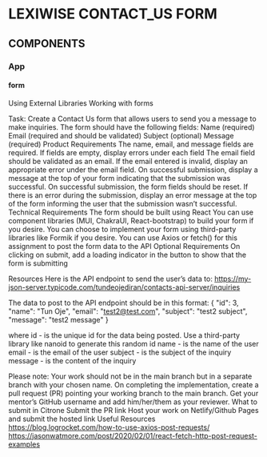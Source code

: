 # LEXIWISE CONTACT_US FORM

## COMPONENTS
### App
#### form

Using External Libraries
Working with forms

Task:
Create a Contact Us form that allows users to send you a message to make inquiries. The form should have the following fields:
Name (required)
Email (required and should be validated)
Subject (optional)
Message (required)
Product Requirements 
The name, email, and message fields are required. If fields are empty, display errors under each field
The email field should be validated as an email. If the email entered is invalid, display an appropriate error under the email field.
On successful submission, display a message at the top of your form indicating that the submission was successful.
On successful submission, the form fields should be reset.
If there is an error during the submission, display an error message at the top of the form informing the user that the submission wasn’t successful.
Technical Requirements
The form should be built using React
You can use component libraries (MUI, ChakraUI, React-bootstrap) to build your form if you desire.
You can choose to implement your form using third-party libraries like Formik if you desire.
You can use Axios or fetch() for this assignment to post the form data to the API
Optional Requirements
On clicking on submit, add a loading indicator in the button to show that the form is submitting

Resources
Here is the API endpoint to send the user’s data to:
https://my-json-server.typicode.com/tundeojediran/contacts-api-server/inquiries

The data to post to the API endpoint should be in this format:
{
    "id": 3,
    "name": "Tun Oje",
    "email": "test2@test.com",
    "subject": "test2 subject",
    "message": "test2 message"
}

where
id - is the unique id for the data being posted. Use a third-party library like nanoid to generate this random id
name - is the name of the user
email - is the email of the user
subject - is the subject of the inquiry 
message - is the content of the inquiry

Please note:
Your work should not be in the main branch but in a separate branch with your chosen name.
On completing the implementation, create a pull request (PR) pointing your working branch to the main branch.
Get your mentor’s GitHub username and add him/her/them as your reviewer.
What to submit in Citrone
Submit the PR link
Host your work on Netlify/Github Pages and submit the hosted link
Useful Resources 
https://blog.logrocket.com/how-to-use-axios-post-requests/
https://jasonwatmore.com/post/2020/02/01/react-fetch-http-post-request-examples

